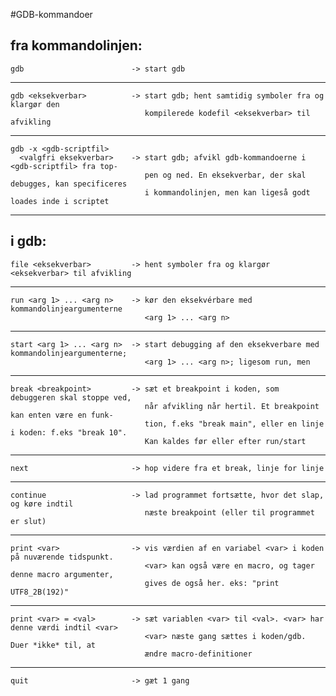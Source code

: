 #GDB-kommandoer

## fra kommandolinjen:
    gdb                        -> start gdb
------------------------------------------------------------------------------------------------
    gdb <eksekverbar>          -> start gdb; hent samtidig symboler fra og klargør den
                                  kompilerede kodefil <eksekverbar> til afvikling
------------------------------------------------------------------------------------------------
    gdb -x <gdb-scriptfil>
      <valgfri eksekverbar>    -> start gdb; afvikl gdb-kommandoerne i <gdb-scriptfil> fra top-
                                  pen og ned. En eksekverbar, der skal debugges, kan specificeres
                                  i kommandolinjen, men kan ligeså godt loades inde i scriptet
------------------------------------------------------------------------------------------------

## i gdb:
    file <eksekverbar>         -> hent symboler fra og klargør <eksekverbar> til afvikling
------------------------------------------------------------------------------------------------
    run <arg 1> ... <arg n>    -> kør den eksekvérbare med kommandolinjeargumenterne
                                  <arg 1> ... <arg n>
------------------------------------------------------------------------------------------------
    start <arg 1> ... <arg n>  -> start debugging af den eksekverbare med kommandolinjeargumenterne;
                                  <arg 1> ... <arg n>; ligesom run, men
------------------------------------------------------------------------------------------------
    break <breakpoint>         -> sæt et breakpoint i koden, som debuggeren skal stoppe ved,
                                  når afvikling når hertil. Et breakpoint kan enten være en funk-
                                  tion, f.eks "break main", eller en linje i koden: f.eks "break 10".
                                  Kan kaldes før eller efter run/start
------------------------------------------------------------------------------------------------
    next                       -> hop videre fra et break, linje for linje
------------------------------------------------------------------------------------------------
    continue                   -> lad programmet fortsætte, hvor det slap, og køre indtil
                                  næste breakpoint (eller til programmet er slut)
------------------------------------------------------------------------------------------------
    print <var>                -> vis værdien af en variabel <var> i koden på nuværende tidspunkt.
                                  <var> kan også være en macro, og tager denne macro argumenter,
                                  gives de også her. eks: "print UTF8_2B(192)"
------------------------------------------------------------------------------------------------
    print <var> = <val>        -> sæt variablen <var> til <val>. <var> har denne værdi indtil <var>
                                  <var> næste gang sættes i koden/gdb. Duer *ikke* til, at
                                  ændre macro-definitioner
------------------------------------------------------------------------------------------------
    quit                       -> gæt 1 gang
